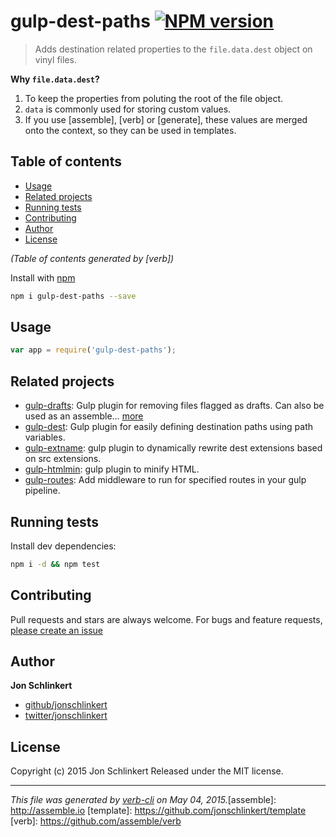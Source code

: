# gulp-dest-paths [![NPM version](https://badge.fury.io/js/gulp-dest-paths.svg)](http://badge.fury.io/js/gulp-dest-paths)

> Adds destination related properties to the `file.data.dest` object on vinyl files.

**Why `file.data.dest`?**

1. To keep the properties from poluting the root of the file object.
2. `data` is commonly used for storing custom values.
3. If you use [assemble], [verb] or [generate], these values are merged onto the context, so they can be used in templates.

## Table of contents

<!-- toc -->

* [Usage](#usage)
* [Related projects](#related-projects)
* [Running tests](#running-tests)
* [Contributing](#contributing)
* [Author](#author)
* [License](#license)

_(Table of contents generated by [verb])_

<!-- tocstop -->

Install with [npm](https://www.npmjs.com/)

```bash
npm i gulp-dest-paths --save
```

## Usage

```js
var app = require('gulp-dest-paths');
```

## Related projects

* [gulp-drafts](https://github.com/jonschlinkert/gulp-drafts): Gulp plugin for removing files flagged as drafts. Can also be used as an assemble… [more](https://github.com/jonschlinkert/gulp-drafts)
* [gulp-dest](https://github.com/jonschlinkert/gulp-dest): Gulp plugin for easily defining destination paths using path variables.
* [gulp-extname](https://github.com/jonschlinkert/gulp-extname): gulp plugin to dynamically rewrite dest extensions based on src extensions.
* [gulp-htmlmin](https://github.com/jonschlinkert/gulp-htmlmin): gulp plugin to minify HTML.
* [gulp-routes](https://github.com/assemble/gulp-routes): Add middleware to run for specified routes in your gulp pipeline.

## Running tests

Install dev dependencies:

```bash
npm i -d && npm test
```

## Contributing

Pull requests and stars are always welcome. For bugs and feature requests, [please create an issue](https://github.com/jonschlinkert/gulp-dest-paths/issues)

## Author

**Jon Schlinkert**

+ [github/jonschlinkert](https://github.com/jonschlinkert)
+ [twitter/jonschlinkert](http://twitter.com/jonschlinkert)

## License

Copyright (c) 2015 Jon Schlinkert
Released under the MIT license.

***

_This file was generated by [verb-cli](https://github.com/assemble/verb-cli) on May 04, 2015._[assemble]: http://assemble.io
[template]: https://github.com/jonschlinkert/template
[verb]: https://github.com/assemble/verb
